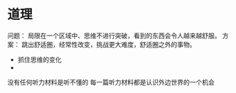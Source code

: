 # 道理
问题：
局限在一个区域中、思维不进行突破，看到的东西会令人越来越舒服。
方案：
跳出舒适圈，经常性改变，挑战更大难度，舒适圈之外的事物。
- 抓住思维的变化
- 

没有任何听力材料是听不懂的
每一篇听力材料都是认识外边世界的一个机会
